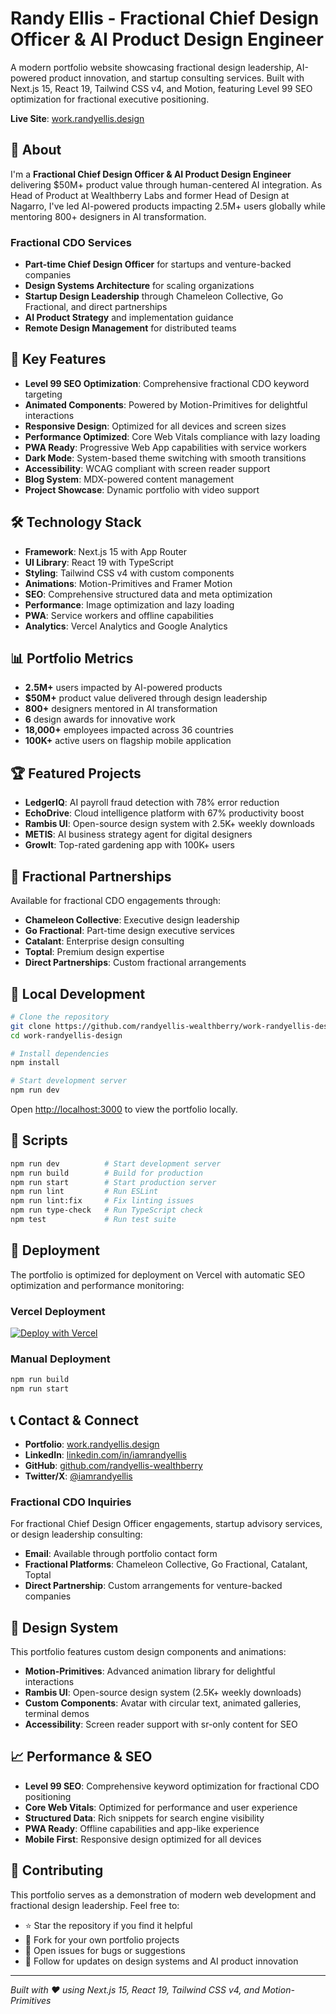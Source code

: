 # Randy Ellis - Fractional Chief Design Officer & AI Product Design Engineer

A modern portfolio website showcasing fractional design leadership, AI-powered product innovation, and startup consulting services. Built with Next.js 15, React 19, Tailwind CSS v4, and Motion, featuring Level 99 SEO optimization for fractional executive positioning.

**Live Site**: [work.randyellis.design](https://work.randyellis.design)

## 🎯 About

I'm a **Fractional Chief Design Officer & AI Product Design Engineer** delivering $50M+ product value through human-centered AI integration. As Head of Product at Wealthberry Labs and former Head of Design at Nagarro, I've led AI-powered products impacting 2.5M+ users globally while mentoring 800+ designers in AI transformation.

### Fractional CDO Services
- **Part-time Chief Design Officer** for startups and venture-backed companies
- **Design Systems Architecture** for scaling organizations
- **Startup Design Leadership** through Chameleon Collective, Go Fractional, and direct partnerships
- **AI Product Strategy** and implementation guidance
- **Remote Design Management** for distributed teams

## 🚀 Key Features

- **Level 99 SEO Optimization**: Comprehensive fractional CDO keyword targeting
- **Animated Components**: Powered by Motion-Primitives for delightful interactions
- **Responsive Design**: Optimized for all devices and screen sizes
- **Performance Optimized**: Core Web Vitals compliance with lazy loading
- **PWA Ready**: Progressive Web App capabilities with service workers
- **Dark Mode**: System-based theme switching with smooth transitions
- **Accessibility**: WCAG compliant with screen reader support
- **Blog System**: MDX-powered content management
- **Project Showcase**: Dynamic portfolio with video support

## 🛠 Technology Stack

- **Framework**: Next.js 15 with App Router
- **UI Library**: React 19 with TypeScript
- **Styling**: Tailwind CSS v4 with custom components
- **Animations**: Motion-Primitives and Framer Motion
- **SEO**: Comprehensive structured data and meta optimization
- **Performance**: Image optimization and lazy loading
- **PWA**: Service workers and offline capabilities
- **Analytics**: Vercel Analytics and Google Analytics

## 📊 Portfolio Metrics

- **2.5M+** users impacted by AI-powered products
- **$50M+** product value delivered through design leadership
- **800+** designers mentored in AI transformation
- **6** design awards for innovative work
- **18,000+** employees impacted across 36 countries
- **100K+** active users on flagship mobile application

## 🏆 Featured Projects

- **LedgerIQ**: AI payroll fraud detection with 78% error reduction
- **EchoDrive**: Cloud intelligence platform with 67% productivity boost
- **Rambis UI**: Open-source design system with 2.5K+ weekly downloads
- **METIS**: AI business strategy agent for digital designers
- **GrowIt**: Top-rated gardening app with 100K+ users

## 🤝 Fractional Partnerships

Available for fractional CDO engagements through:
- **Chameleon Collective**: Executive design leadership
- **Go Fractional**: Part-time design executive services
- **Catalant**: Enterprise design consulting
- **Toptal**: Premium design expertise
- **Direct Partnerships**: Custom fractional arrangements

## 🔧 Local Development

```bash
# Clone the repository
git clone https://github.com/randyellis-wealthberry/work-randyellis-design.git
cd work-randyellis-design

# Install dependencies
npm install

# Start development server
npm run dev
```

Open [http://localhost:3000](http://localhost:3000) to view the portfolio locally.

## 📱 Scripts

```bash
npm run dev          # Start development server
npm run build        # Build for production
npm run start        # Start production server
npm run lint         # Run ESLint
npm run lint:fix     # Fix linting issues
npm run type-check   # Run TypeScript check
npm test             # Run test suite
```

## 🚀 Deployment

The portfolio is optimized for deployment on Vercel with automatic SEO optimization and performance monitoring:

### Vercel Deployment
[![Deploy with Vercel](https://vercel.com/button)](https://vercel.com/new/clone?repository-url=https%3A%2F%2Fgithub.com%2Frandyellis-wealthberry%2Fwork-randyellis-design&env=NEXT_PUBLIC_SITE_URL&project-name=randy-ellis-portfolio&repository-name=work-randyellis-design&redirect-url=https%3A%2F%2Ftwitter.com%2Fiamrandyellis&demo-title=Randy%20Ellis%20Portfolio&demo-description=Fractional%20Chief%20Design%20Officer%20%26%20AI%20Product%20Design%20Engineer%20Portfolio&demo-url=https%3A%2F%2Fwork.randyellis.design&demo-image=https%3A%2F%2Fwork.randyellis.design%2Frandy-ellis-og-image.jpg&teamSlug=randyellis-wealthberry)

### Manual Deployment
```bash
npm run build
npm run start
```

## 📞 Contact & Connect

- **Portfolio**: [work.randyellis.design](https://work.randyellis.design)
- **LinkedIn**: [linkedin.com/in/iamrandyellis](https://www.linkedin.com/in/iamrandyellis/)
- **GitHub**: [github.com/randyellis-wealthberry](https://github.com/randyellis-wealthberry)
- **Twitter/X**: [@iamrandyellis](https://twitter.com/iamrandyellis)

### Fractional CDO Inquiries
For fractional Chief Design Officer engagements, startup advisory services, or design leadership consulting:

- **Email**: Available through portfolio contact form
- **Fractional Platforms**: Chameleon Collective, Go Fractional, Catalant, Toptal
- **Direct Partnership**: Custom arrangements for venture-backed companies

## 🎨 Design System

This portfolio features custom design components and animations:

- **Motion-Primitives**: Advanced animation library for delightful interactions
- **Rambis UI**: Open-source design system (2.5K+ weekly downloads)
- **Custom Components**: Avatar with circular text, animated galleries, terminal demos
- **Accessibility**: Screen reader support with sr-only content for SEO

## 📈 Performance & SEO

- **Level 99 SEO**: Comprehensive keyword optimization for fractional CDO positioning
- **Core Web Vitals**: Optimized for performance and user experience
- **Structured Data**: Rich snippets for search engine visibility
- **PWA Ready**: Offline capabilities and app-like experience
- **Mobile First**: Responsive design optimized for all devices

## 🤝 Contributing

This portfolio serves as a demonstration of modern web development and fractional design leadership. Feel free to:

- ⭐ Star the repository if you find it helpful
- 🍴 Fork for your own portfolio projects
- 📝 Open issues for bugs or suggestions
- 🔔 Follow for updates on design systems and AI product innovation

---

*Built with ❤️ using Next.js 15, React 19, Tailwind CSS v4, and Motion-Primitives*
